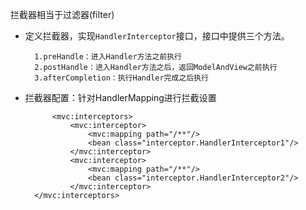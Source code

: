 拦截器相当于过滤器(filter)

* 定义拦截器，实现`HandlerInterceptor`接口，接口中提供三个方法。

		1.preHandle：进入Handler方法之前执行
		2.postHandle：进入Handler方法之后，返回ModelAndView之前执行
		3.afterCompletion：执行Handler完成之后执行
* 拦截器配置：针对HandlerMapping进行拦截设置

		    <mvc:interceptors>
        		<mvc:interceptor>
            		<mvc:mapping path="/**"/>
            		<bean class="interceptor.HandlerInterceptor1"/>
        		</mvc:interceptor>
        		<mvc:interceptor>
            		<mvc:mapping path="/**"/>
            		<bean class="interceptor.HandlerInterceptor2"/>
        		</mvc:interceptor>
    	</mvc:interceptors>